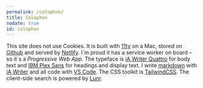 ```yaml
---
permalink: /colophon/
title: Colophon
nodate: true
id: colophon
---
```


This site does not use Cookies. It is built with [11ty](https://www.11ty.dev) on a Mac, stored on [Github](https://github.com) and served by [Netlify](https://www.netlify.com). I´m proud it has a service worker on board – so it´s a *Progressive Web App.* The typeface is [iA Writer Quattro](https://ia.net/topics/a-typographic-christmas) for body text and [IBM Plex Sans](https://www.ibm.com/plex/) for headings and display text. I write [markdown](https://www.markdownguide.org) with [iA Writer](https://ia.net/writer) and all code with [VS Code](https://code.visualstudio.com). The CSS toolkit is [TailwindCSS](https://tailwindcss.com). The client-side search is powered by [Lunr](https://lunrjs.com/).
